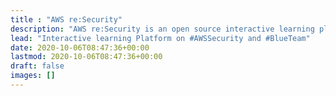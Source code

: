 ```yaml
---
title : "AWS re:Security"
description: "AWS re:Security is an open source interactive learning platform that helps develop skills in the areas of Cloud Security and Blue Team"
lead: "Interactive learning Platform on #AWSSecurity and #BlueTeam"
date: 2020-10-06T08:47:36+00:00
lastmod: 2020-10-06T08:47:36+00:00
draft: false
images: []
---
```

